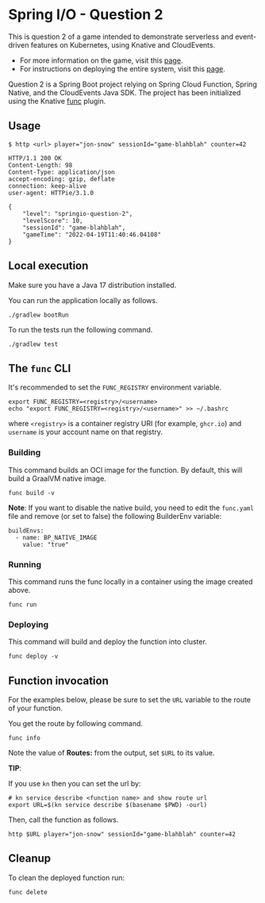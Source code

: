 # Spring I/O - Question 2

This is question 2 of a game intended to demonstrate serverless and event-driven features on Kubernetes, using Knative and CloudEvents.

* For more information on the game, visit this [page](https://github.com/salaboy/from-monolith-to-k8s/tree/main/game).
* For instructions on deploying the entire system, visit this [page](https://github.com/ThomasVitale/eventing-game).

Question 2 is a Spring Boot project relying on Spring Cloud Function, Spring Native, and the CloudEvents Java SDK. The project
has been initialized using the Knative [func](https://github.com/knative-sandbox/kn-plugin-func) plugin.

## Usage

```shell
$ http <url> player="jon-snow" sessionId="game-blahblah" counter=42

HTTP/1.1 200 OK
Content-Length: 98
Content-Type: application/json
accept-encoding: gzip, deflate
connection: keep-alive
user-agent: HTTPie/3.1.0

{
    "level": "springio-question-2",
    "levelScore": 10,
    "sessionId": "game-blahblah",
    "gameTime": "2022-04-19T11:40:46.04108"
}
```

## Local execution

Make sure you have a Java 17 distribution installed.

You can run the application locally as follows.

```shell
./gradlew bootRun
```

To run the tests run the following command.

```shell
./gradlew test
```

## The `func` CLI

It's recommended to set the `FUNC_REGISTRY` environment variable.

```shell script
export FUNC_REGISTRY=<registry>/<username>
echo "export FUNC_REGISTRY=<registry>/<username>" >> ~/.bashrc
```

where `<registry>` is a container registry URI (for example, `ghcr.io`) and `username` is your account name on
that registry.

### Building

This command builds an OCI image for the function. By default, this will build a GraalVM native image.

```shell
func build -v
```

**Note**: If you want to disable the native build, you need to edit the `func.yaml` file and
remove (or set to false) the following BuilderEnv variable:
```
buildEnvs:
  - name: BP_NATIVE_IMAGE
    value: "true"
```

### Running

This command runs the func locally in a container using the image created above.

```shell
func run
```

### Deploying

This command will build and deploy the function into cluster.

```shell
func deploy -v
```

## Function invocation

For the examples below, please be sure to set the `URL` variable to the route of your function.

You get the route by following command.

```shell script
func info
```

Note the value of **Routes:** from the output, set `$URL` to its value.

__TIP__:

If you use `kn` then you can set the url by:

```shell script
# kn service describe <function name> and show route url
export URL=$(kn service describe $(basename $PWD) -ourl)
```

Then, call the function as follows.

```shell script
http $URL player="jon-snow" sessionId="game-blahblah" counter=42
```

## Cleanup

To clean the deployed function run:

```shell
func delete
```
